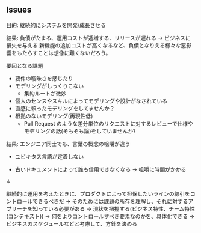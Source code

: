 ## Issues

目的: 継続的にシステムを開発/成長させる

結果: 負債がたまる、運用コストが逓増する、リリースが遅れる 
-> ビジネスに損失を与える
新機能の追加コストが高くなるなど、負債となりえる様々な悪影響をもたらすことは想像に難くないだろう。

要因となる課題
- 要件の曖昧さを感じたり
- モデリングがしっくりこない
    - 集約ルートが微妙
- 個人のセンスやスキルによってモデリングや設計がなされている
- 直感に頼ったモデリングをしてませんか？
- 根拠のないモデリング(再現性低)
    - Pull Request のような差分単位のリクエストに対するレビューで仕様やモデリングの話(そもそも論)をしていませんか?

結果: エンジニア同士でも、言葉の概念の咀嚼が違う 
- ユビキタス言語が定着しない

- 古いドキュメントによって誰も信用できなくなる -> 咀嚼に時間がかかる

↓

継続的に運用を考えたときに、プロダクトによって担保したいラインの線引をコントロールできるべきだ
-> そのためには課題の所存を理解し、それに対するアプリーチを知っている必要がある
-> 現状を把握する(ビジネス特性、チーム特性(コンテキスト))
    -> 何をよりコントロールすべき要素なのかを、具体化できる
    -> ビジネスのスケジュールなどと考慮して、方針を決める